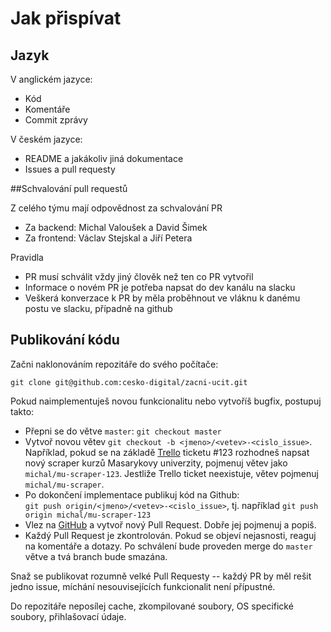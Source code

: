 # Jak přispívat

## Jazyk

V anglickém jazyce:

* Kód
* Komentáře
* Commit zprávy

V českém jazyce:

* README a jakákoliv jiná dokumentace
* Issues a pull requesty

##Schvalování pull requestů

Z celého týmu mají odpovědnost za schvalování PR 
* Za backend: Michal Valoušek a David Šimek
* Za frontend: Václav Stejskal a Jiří Petera

Pravidla
* PR musí schválit vždy jiný člověk než ten co PR vytvořil
* Informace o novém PR je potřeba napsat do dev kanálu na slacku
* Veškerá konverzace k PR by měla proběhnout ve vláknu k danému postu ve slacku, případně na github

## Publikování kódu

Začni naklonováním repozitáře do svého počítače:

```
git clone git@github.com:cesko-digital/zacni-ucit.git

```

Pokud naimplementuješ novou funkcionalitu nebo vytvoříš bugfix, postupuj takto:

* Přepni se do větve `master`: `git checkout master`
* Vytvoř novou větev `git checkout -b <jmeno>/<vetev>-<cislo_issue>`.
  Například, pokud se na základě [Trello](https://trello.com/b/zrTT6Cdn/za%C4%8Dni-u%C4%8Dit)
  ticketu \#123 rozhodneš napsat nový scraper kurzů Masarykovy univerzity,
  pojmenuj větev jako `michal/mu-scraper-123`. Jestliže Trello ticket neexistuje, 
  větev pojmenuj `michal/mu-scraper`.
* Po dokončení implementace publikuj kód na Github:  
  `git push origin/<jmeno>/<vetev>-<cislo_issue>`, tj. například
  `git push origin michal/mu-scraper-123`
* Vlez na [GitHub](https://github.com/cesko-digital/zacni-ucit) a vytvoř nový Pull Request.
  Dobře jej pojmenuj a popiš.
* Každý Pull Request je zkontrolován. Pokud se objeví nejasnosti, reaguj na komentáře
  a dotazy. Po schválení bude proveden merge do `master` větve a tvá branch bude smazána.

Snaž se publikovat rozumně velké Pull Requesty -- každý PR by měl rešit jedno issue,
míchání nesouvisejících funkcionalit není přípustné.

Do repozitáře neposílej cache, zkompilované soubory, OS specifické soubory, přihlašovací
údaje.
